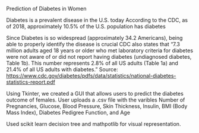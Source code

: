 Prediction of Diabetes in Women

Diabetes is a prevalent disease in the U.S. today
According to the CDC, as of 2018, approximately 10.5% of the U.S. population has diabetes

Since Diabetes is so widespread (approximately 34.2 Americans), being able to properly identify the disease is crucial
CDC also states that “7.3 million adults aged 18 years or older who met laboratory criteria for diabetes were not aware of or did not report having diabetes 
(undiagnosed diabetes, Table 1b). This number represents 2.8% of all US adults (Table 1a) and 21.4% of all US adults with diabetes.”
Source: https://www.cdc.gov/diabetes/pdfs/data/statistics/national-diabetes-statistics-report.pdf

Using Tkinter, we created a GUI that allows users to predict the diabetes outcome of females.
User uploads a .csv file with the varibles 
Number of Pregnancies, Glucose, Blood Pressure, Skin Thickness, Insulin, BMI (Body Mass Index), Diabetes Pedigree Function, and Age

Used scikit learn decision tree and mathpotlib for visual representation. 
